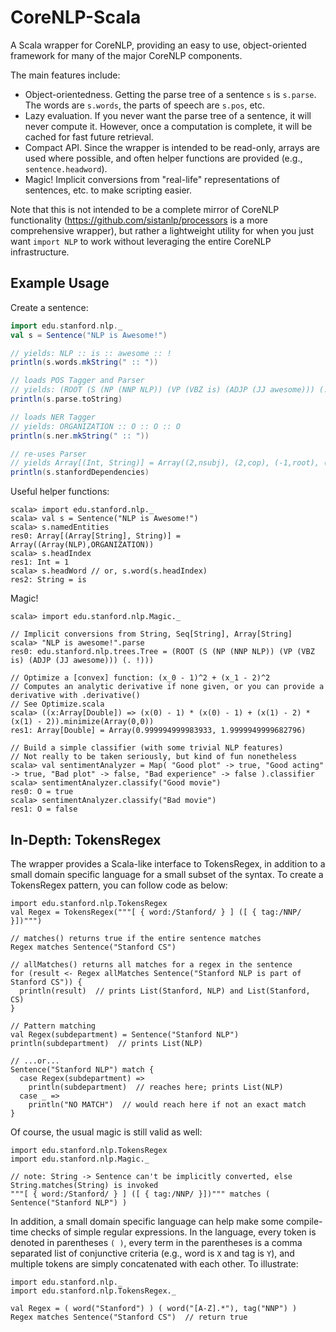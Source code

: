 CoreNLP-Scala
=============

A Scala wrapper for CoreNLP, providing an easy to use, object-oriented
framework for many of the major CoreNLP components.

The main features include:

* Object-orientedness. Getting the parse tree of a sentence `s` is `s.parse`.
  The words are `s.words`, the parts of speech are `s.pos`, etc.
* Lazy evaluation. If you never want the parse tree of a sentence, it will never compute it.
  However, once a computation is complete, it will be cached for fast future retrieval.
* Compact API. Since the wrapper is intended to be read-only, arrays are used where possible,
  and often helper functions are provided (e.g., `sentence.headword`).
* Magic! Implicit conversions from "real-life" representations of sentences, etc. to
  make scripting easier.

Note that this is not intended to be a complete mirror of CoreNLP functionality
(https://github.com/sistanlp/processors is a more comprehensive wrapper), but rather
a lightweight utility for when you just want `import NLP` to work without leveraging
the entire CoreNLP infrastructure.

Example Usage
-------------

Create a sentence:

```scala
import edu.stanford.nlp._
val s = Sentence("NLP is Awesome!")

// yields: NLP :: is :: awesome :: !
println(s.words.mkString(" :: "))

// loads POS Tagger and Parser
// yields: (ROOT (S (NP (NNP NLP)) (VP (VBZ is) (ADJP (JJ awesome))) (. !)))
println(s.parse.toString)

// loads NER Tagger
// yields: ORGANIZATION :: O :: O :: O
println(s.ner.mkString(" :: "))

// re-uses Parser
// yields Array[(Int, String)] = Array((2,nsubj), (2,cop), (-1,root), (3,noop))
println(s.stanfordDependencies)
```

Useful helper functions:

    scala> import edu.stanford.nlp._
    scala> val s = Sentence("NLP is Awesome!")
    scala> s.namedEntities
    res0: Array[(Array[String], String)] = Array((Array(NLP),ORGANIZATION))
    scala> s.headIndex
    res1: Int = 1
    scala> s.headWord // or, s.word(s.headIndex)
    res2: String = is

Magic!

    scala> import edu.stanford.nlp.Magic._
    
    // Implicit conversions from String, Seq[String], Array[String]
    scala> "NLP is awesome!".parse
    res0: edu.stanford.nlp.trees.Tree = (ROOT (S (NP (NNP NLP)) (VP (VBZ is) (ADJP (JJ awesome))) (. !)))
    
    // Optimize a [convex] function: (x_0 - 1)^2 + (x_1 - 2)^2
    // Computes an analytic derivative if none given, or you can provide a derivative with .derivative()
    // See Optimize.scala
    scala> ((x:Array[Double]) => (x(0) - 1) * (x(0) - 1) + (x(1) - 2) * (x(1) - 2)).minimize(Array(0,0))
    res1: Array[Double] = Array(0.999994999983933, 1.9999949999682796)
    
    // Build a simple classifier (with some trivial NLP features)
    // Not really to be taken seriously, but kind of fun nonetheless
    scala> val sentimentAnalyzer = Map( "Good plot" -> true, "Good acting" -> true, "Bad plot" -> false, "Bad experience" -> false ).classifier
    scala> sentimentAnalyzer.classify("Good movie")
    res0: O = true
    scala> sentimentAnalyzer.classify("Bad movie")
    res1: O = false


In-Depth: TokensRegex
---------------------
The wrapper provides a Scala-like interface to TokensRegex, in addition to
  a small domain specific language for a small subset of the syntax.
To create a TokensRegex pattern, you can follow code as below:

    import edu.stanford.nlp.TokensRegex
    val Regex = TokensRegex("""[ { word:/Stanford/ } ] ([ { tag:/NNP/ }])""")

    // matches() returns true if the entire sentence matches
    Regex matches Sentence("Stanford CS") 

    // allMatches() returns all matches for a regex in the sentence
    for (result <- Regex allMatches Sentence("Stanford NLP is part of Stanford CS")) {
      println(result)  // prints List(Stanford, NLP) and List(Stanford, CS)
    }

    // Pattern matching
    val Regex(subdepartment) = Sentence("Stanford NLP")
    println(subdepartment)  // prints List(NLP)

    // ...or...
    Sentence("Stanford NLP") match {
      case Regex(subdepartment) =>
        println(subdepartment)  // reaches here; prints List(NLP)
      case _ =>
        println("NO MATCH")  // would reach here if not an exact match
    }

Of course, the usual magic is still valid as well:

    import edu.stanford.nlp.TokensRegex
    import edu.stanford.nlp.Magic._
   
    // note: String -> Sentence can't be implicitly converted, else String.matches(String) is invoked
    """[ { word:/Stanford/ } ] ([ { tag:/NNP/ }])""" matches ( Sentence("Stanford NLP") )

In addition, a small domain specific language can help make some compile-time
  checks of simple regular expressions.
In the language, every token is denoted in parentheses `( )`, every term
  in the parentheses is a comma separated list of conjunctive criteria
  (e.g., word is `X` and tag is `Y`), and multiple tokens are simply
  concatenated with each other.
To illustrate:

    import edu.stanford.nlp._
    import edu.stanford.nlp.TokensRegex._
   
    val Regex = ( word("Stanford") ) ( word("[A-Z].*"), tag("NNP") )
    Regex matches Sentence("Stanford CS")  // return true
